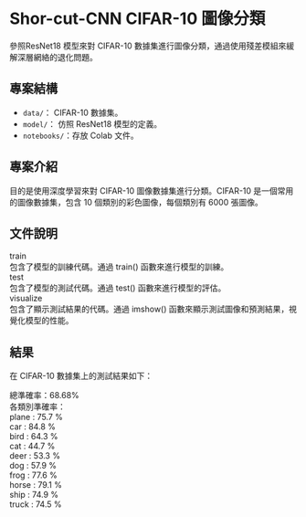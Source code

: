 # Shor-cut-CNN CIFAR-10 圖像分類

參照ResNet18 模型來對 CIFAR-10 數據集進行圖像分類，通過使用殘差模組來緩解深層網絡的退化問題。

## 專案結構

- `data/`： CIFAR-10 數據集。
- `model/`： 仿照 ResNet18 模型的定義。
- `notebooks/`：存放 Colab 文件。

## 專案介紹

目的是使用深度學習來對 CIFAR-10 圖像數據集進行分類。CIFAR-10 是一個常用的圖像數據集，包含 10 個類別的彩色圖像，每個類別有 6000 張圖像。

## 文件說明  
train  
包含了模型的訓練代碼。通過 train() 函數來進行模型的訓練。  
test  
包含了模型的測試代碼。通過 test() 函數來進行模型的評估。  
visualize  
包含了顯示測試結果的代碼。通過 imshow() 函數來顯示測試圖像和預測結果，視覺化模型的性能。  

## 結果  
在 CIFAR-10 數據集上的測試結果如下：  

總準確率：68.68%  
各類別準確率：  
plane : 75.7 %  
car : 84.8 %  
bird : 64.3 %  
cat : 44.7 %  
deer : 53.3 %  
dog : 57.9 %  
frog : 77.6 %  
horse : 79.1 %  
ship : 74.9 %  
truck : 74.5 %  
